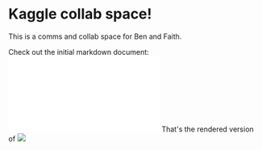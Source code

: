 # Kaggle collab space!

This is a comms and collab space for Ben and Faith.

Check out the initial markdown document: ![](hello.md)
That's the rendered version of ![](hello.Rmd)
